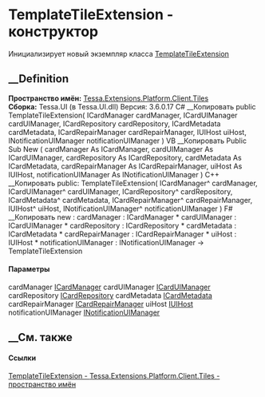 # TemplateTileExtension - конструктор
Инициализирует новый экземпляр класса
[TemplateTileExtension](T_Tessa_Extensions_Platform_Client_Tiles_TemplateTileExtension.htm)
##  __Definition
 **Пространство имён:**
[Tessa.Extensions.Platform.Client.Tiles](N_Tessa_Extensions_Platform_Client_Tiles.htm)  
 **Сборка:** Tessa.UI (в Tessa.UI.dll) Версия: 3.6.0.17
C# __Копировать
     public TemplateTileExtension(
    	ICardManager cardManager,
    	ICardUIManager cardUIManager,
    	ICardRepository cardRepository,
    	ICardMetadata cardMetadata,
    	ICardRepairManager cardRepairManager,
    	IUIHost uiHost,
    	INotificationUIManager notificationUIManager
    )
VB __Копировать
     Public Sub New ( 
    	cardManager As ICardManager,
    	cardUIManager As ICardUIManager,
    	cardRepository As ICardRepository,
    	cardMetadata As ICardMetadata,
    	cardRepairManager As ICardRepairManager,
    	uiHost As IUIHost,
    	notificationUIManager As INotificationUIManager
    )
C++ __Копировать
     public:
    TemplateTileExtension(
    	ICardManager^ cardManager, 
    	ICardUIManager^ cardUIManager, 
    	ICardRepository^ cardRepository, 
    	ICardMetadata^ cardMetadata, 
    	ICardRepairManager^ cardRepairManager, 
    	IUIHost^ uiHost, 
    	INotificationUIManager^ notificationUIManager
    )
F# __Копировать
     new : 
            cardManager : ICardManager * 
            cardUIManager : ICardUIManager * 
            cardRepository : ICardRepository * 
            cardMetadata : ICardMetadata * 
            cardRepairManager : ICardRepairManager * 
            uiHost : IUIHost * 
            notificationUIManager : INotificationUIManager -> TemplateTileExtension
#### Параметры
cardManager [ICardManager](T_Tessa_Cards_ICardManager.htm)
cardUIManager [ICardUIManager](T_Tessa_UI_Cards_ICardUIManager.htm)
cardRepository [ICardRepository](T_Tessa_Cards_ICardRepository.htm)
cardMetadata [ICardMetadata](T_Tessa_Cards_ICardMetadata.htm)
cardRepairManager [ICardRepairManager](T_Tessa_Cards_ICardRepairManager.htm)
uiHost [IUIHost](T_Tessa_UI_IUIHost.htm)
notificationUIManager
[INotificationUIManager](T_Tessa_UI_Notifications_INotificationUIManager.htm)
## __См. также
#### Ссылки
[TemplateTileExtension -
](T_Tessa_Extensions_Platform_Client_Tiles_TemplateTileExtension.htm)
[Tessa.Extensions.Platform.Client.Tiles - пространство
имён](N_Tessa_Extensions_Platform_Client_Tiles.htm)
